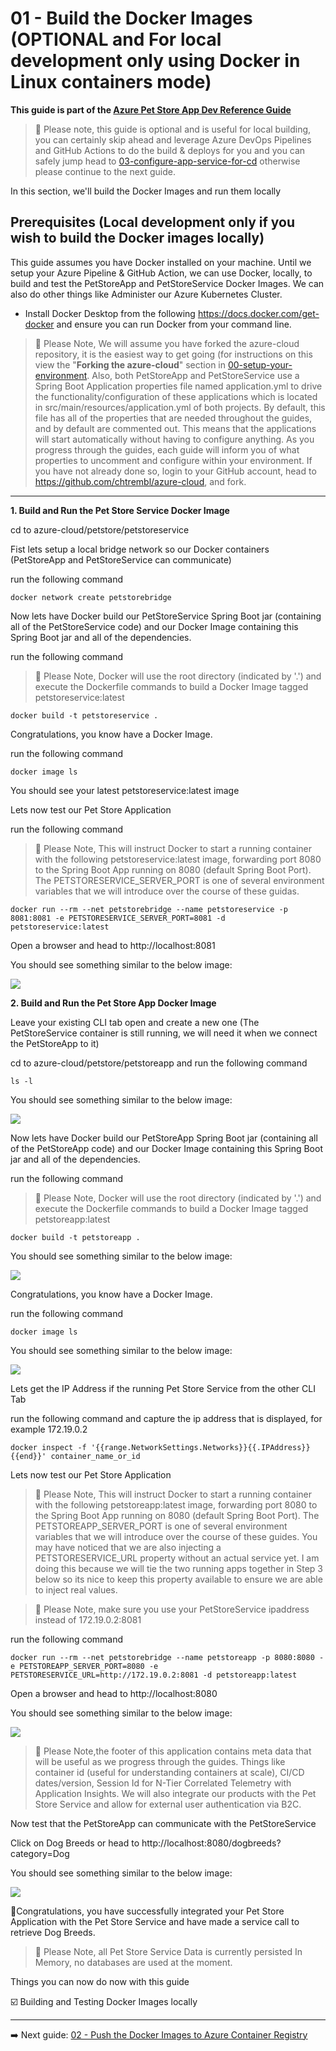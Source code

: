 # 01 - Build the Docker Images (OPTIONAL and For local development only using Docker in Linux containers mode)
__This guide is part of the [Azure Pet Store App Dev Reference Guide](../README.md)__

> 📝 Please note, this guide is optional and is useful for local building, you can certainly skip ahead and leverage Azure DevOps Pipelines and GitHub Actions to do the build & deploys for you and you can safely jump head to [03-configure-app-service-for-cd](../03-configure-app-service-for-cd/README.md) otherwise please continue to the next guide.

In this section, we'll build the Docker Images and run them locally

## Prerequisites (Local development only if you wish to build the Docker images locally)

This guide assumes you have Docker installed on your machine. Until we setup your Azure Pipeline & GitHub Action, we can use Docker, locally, to build and test the PetStoreApp and PetStoreService Docker Images. We can also do other things like Administer our Azure Kubernetes Cluster.
  
 - Install Docker Desktop from the following https://docs.docker.com/get-docker and ensure you can run Docker from your command line.
 
> 📝 Please Note, We will assume you have forked the azure-cloud repository, it is the easiest way to get going (for instructions on this view the "**Forking the azure-cloud**" section in [00-setup-your-environment](../00-setup-your-environment/README.md). Also, both PetStoreApp and PetStoreService use a Spring Boot Application properties file named application.yml to drive the functionality/configuration of these applications which is located in src/main/resources/application.yml of both projects. By default, this file has all of the properties that are needed throughout the guides, and by default are commented out. This means that the applications will start automatically without having to configure anything. As you progress through the guides, each guide will inform you of what properties to uncomment and configure within your environment. If you have not already done so, login to your GitHub account, head to https://github.com/chtrembl/azure-cloud, and fork.

---

**1. Build and Run the Pet Store Service Docker Image**

cd to azure-cloud/petstore/petstoreservice

Fist lets setup a local bridge network so our Docker containers (PetStoreApp and PetStoreService can communicate)

run the following command 

```docker network create petstorebridge```

Now lets have Docker build our PetStoreService Spring Boot jar (containing all of the PetStoreService code) and our Docker Image containing this Spring Boot jar and all of the dependencies.

run the following command 

> 📝 Please Note, Docker will use the root directory (indicated by '.') and execute the Dockerfile commands to build a Docker Image tagged petstoreservice:latest

```docker build -t petstoreservice .```

Congratulations, you know have a Docker Image.

run the following command 

```docker image ls``` 

You should see your latest petstoreservice:latest image

Lets now test our Pet Store Application

run the following command

> 📝 Please Note, This will instruct Docker to start a running container with the following petstoreservice:latest image, forwarding port 8080 to the Spring Boot App running on 8080 (default Spring Boot Port). The PETSTORESERVICE_SERVER_PORT is one of several environment variables that we will introduce over the course of these guidas.

```docker run --rm --net petstorebridge --name petstoreservice -p 8081:8081 -e PETSTORESERVICE_SERVER_PORT=8081 -d petstoreservice:latest```

Open a browser and head to http://localhost:8081

You should see something similar to the below image:

![](images/petstoreservice_runtime_view.png)

**2. Build and Run the Pet Store App Docker Image**

Leave your existing CLI tab open and create a new one (The PetStoreService container is still running, we will need it when we connect the PetStoreApp to it)

cd to azure-cloud/petstore/petstoreapp and run the following command

```ls -l``` 

You should see something similar to the below image:

![](images/petstoreapp_ls.png)

Now lets have Docker build our PetStoreApp Spring Boot jar (containing all of the PetStoreApp code) and our Docker Image containing this Spring Boot jar and all of the dependencies.

run the following command 

> 📝 Please Note, Docker will use the root directory (indicated by '.') and execute the Dockerfile commands to build a Docker Image tagged petstoreapp:latest

```docker build -t petstoreapp .``` 

You should see something similar to the below image:

![](images/petstoreapp_docker_build.png)

Congratulations, you know have a Docker Image.

run the following command 

```docker image ls``` 

You should see something similar to the below image:

![](images/petstoreapp_docker_image_ls.png)

Lets get the IP Address if the running Pet Store Service from the other CLI Tab

run the following command and capture the ip address that is displayed, for example 172.19.0.2

```docker inspect -f '{{range.NetworkSettings.Networks}}{{.IPAddress}}{{end}}' container_name_or_id```

Lets now test our Pet Store Application

> 📝 Please Note, This will instruct Docker to start a running container with the following petstoreapp:latest image, forwarding port 8080 to the Spring Boot App running on 8080 (default Spring Boot Port). The PETSTOREAPP_SERVER_PORT is one of several environment variables that we will introduce over the course of these guides. You may have noticed that we are also injecting a PETSTORESERVICE_URL property without an actual service yet. I am doing this because we will tie the two running apps together in Step 3 below so its nice to keep this property available to ensure we are able to inject real values.

> 📝 Please Note, make sure you use your PetStoreService ipaddress instead of 172.19.0.2:8081

run the following command

```docker run --rm --net petstorebridge --name petstoreapp -p 8080:8080 -e PETSTOREAPP_SERVER_PORT=8080 -e PETSTORESERVICE_URL=http://172.19.0.2:8081 -d petstoreapp:latest```

Open a browser and head to http://localhost:8080

You should see something similar to the below image:

![](images/petstoreapp_runtime_view.png)

> 📝 Please Note,the footer of this application contains meta data that will be useful as we progress through the guides. Things like container id (useful for understanding containers at scale), CI/CD dates/version, Session Id for N-Tier Correlated Telemetry with Application Insights. We will also integrate our products with the Pet Store Service and allow for external user authentication via B2C.

Now test that the PetStoreApp can communicate with the PetStoreService

Click on Dog Breeds or head to http://localhost:8080/dogbreeds?category=Dog

You should see something similar to the below image:

![](images/petstoreapp_petstoreservice_runtime.png)

🎉Congratulations, you have successfully integrated your Pet Store Application with the Pet Store Service and have made a service call to retrieve Dog Breeds. 

> 📝 Please Note, all Pet Store Service Data is currently persisted In Memory, no databases are used at the moment.

Things you can now do now with this guide

☑️ Building and Testing Docker Images locally

---
➡️ Next guide: [02 - Push the Docker Images to Azure Container Registry](../02-push-the-docker-images-to-acr/README.md)
